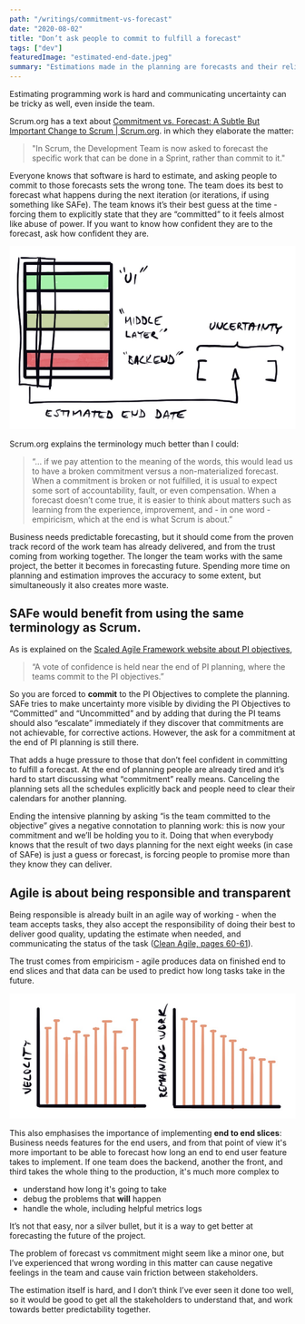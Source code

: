 ```yaml
---
path: "/writings/commitment-vs-forecast"
date: "2020-08-02"
title: "Don’t ask people to commit to fulfill a forecast"
tags: ["dev"]
featuredImage: "estimated-end-date.jpeg"
summary: "Estimations made in the planning are forecasts and their reliability depends on both the experience and on the length of the time scale they cover. Using the word commitment can make planning more intimidating than it needs to be. The estimation itself is hard, and I don’t think I’ve ever seen it done too well, so it would be good to get all the stakeholders to understand that, and work towards better predictability together."
---
```


Estimating programming work is hard and communicating uncertainty can be tricky as well, even inside the team.

Scrum.org has a text about [Commitment vs. Forecast:  A Subtle But Important Change to Scrum | Scrum.org](https://www.scrum.org/resources/commitment-vs-forecast). in which they elaborate the matter:

> "In Scrum, the Development Team is now asked to forecast the specific work that can be done in a Sprint, rather than commit to it."

Everyone knows that software is hard to estimate, and asking people to commit to those forecasts sets the wrong tone. The team does its best to forecast what happens during the next iteration (or iterations, if using something like SAFe). The team knows it’s their best guess at the time - forcing them to explicitly state that they are “committed” to it feels almost like abuse of power. If you want to know how confident they are to the forecast, ask how confident they are.

![Estimating the end date](estimated-end-date.jpeg "Estimating the end date")

Scrum.org explains the terminology much better than I could:

> “… if we pay attention to the meaning of the words, this would lead us to have a broken commitment versus a non-materialized forecast. When a commitment is broken or not fulfilled, it is usual to expect some sort of accountability, fault, or even compensation. When a forecast doesn’t come true, it is easier to think about matters such as learning from the experience, improvement, and - in one word - empiricism, which at the end is what Scrum is about.” 

Business needs predictable forecasting, but it should come from the proven track record of the work team has already delivered, and from the trust coming from working together. The longer the team works with the same project, the better it becomes in forecasting future. Spending more time on planning and estimation improves the accuracy to some extent, but simultaneously it also creates more waste.

## SAFe would benefit from using the same terminology as Scrum.

As is explained on the [Scaled Agile Framework website about PI objectives](https://www.scaledagileframework.com/pi-objectives/), 
> “A vote of confidence is held near the end of PI planning, where the teams commit to the PI objectives.”

So you are forced to **commit** to the PI Objectives to complete the planning. SAFe tries to make uncertainty more visible by dividing the PI Objectives to “Committed” and “Uncommitted” and by adding that during the PI teams should also “escalate” immediately if they discover that commitments are not achievable, for corrective actions. However, the ask for a commitment at the end of PI planning is still there. 

That adds a huge pressure to those that don’t feel confident in committing to fulfill a forecast. At the end of planning people are already tired and it’s hard to start discussing what “commitment” really means. Canceling the planning sets all the schedules explicitly back and people need to clear their calendars for another planning. 

Ending the intensive planning by asking “is the team committed to the objective” gives a negative connotation to planning work: this is now your commitment and we’ll be holding you to it. Doing that when everybody knows that the result of two days planning for the next eight weeks (in case of SAFe) is just a guess or forecast, is forcing people to promise more than they know they can deliver. 

## Agile is about being responsible and transparent

Being responsible is already built in an agile way of working - when the team accepts tasks, they also accept the responsibility of doing their best to deliver good quality, updating the estimate when needed, and communicating the status of the task ([Clean Agile, pages 60-61](https://www.goodreads.com/book/show/45280021-clean-agile)). 

The trust comes from empiricism - agile produces data on finished end to end slices and that data can be used to predict how long tasks take in the future. 
  
![Empiricism in Agile](velocity-remaining-work.jpeg "Empiricism in Agile")

This also emphasises the importance of implementing **end to end slices**: Business needs features for the end users, and from that point of view it's more important to be able to forecast how long an end to end user feature takes to implement. If one team does the backend, another the front, and third takes the whole thing to the production, it's much more complex to 

- understand how long it's going to take
- debug the problems that **will** happen
- handle the whole, including helpful metrics logs

It’s not that easy, nor a silver bullet, but it is a way to get better at forecasting the future of the project. 

The problem of forecast vs commitment might seem like a minor one, but I’ve experienced that wrong wording in this matter can cause negative feelings in the team and cause vain friction between stakeholders. 

The estimation itself is hard, and I don’t think I’ve ever seen it done too well, so it would be good to get all the stakeholders to understand that, and work towards better predictability together.